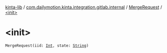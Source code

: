 [kinta-lib](../../index.md) / [com.dailymotion.kinta.integration.gitlab.internal](../index.md) / [MergeRequest](index.md) / [&lt;init&gt;](./-init-.md)

# &lt;init&gt;

`MergeRequest(iid: `[`Int`](https://kotlinlang.org/api/latest/jvm/stdlib/kotlin/-int/index.html)`, state: `[`String`](https://kotlinlang.org/api/latest/jvm/stdlib/kotlin/-string/index.html)`)`